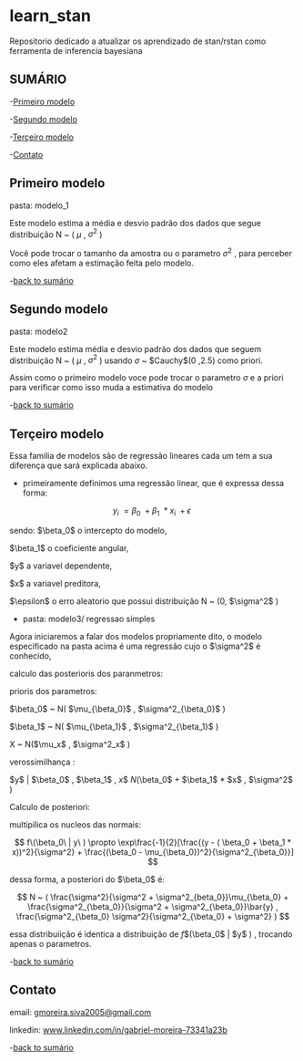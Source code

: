 # learn_stan

Repositorio dedicado a atualizar os aprendizado de stan/rstan como ferramenta de inferencia bayesiana

## SUMÁRIO
-[Primeiro modelo](#Primeiro-modelo)

-[Segundo modelo](#Segundo-modelo)

-[Terçeiro modelo](#Terçeiro-modelo)

-[Contato](#Contato)




## Primeiro modelo

pasta: modelo_1

Este modelo estima a média e desvio padrão dos dados que segue distribuição N ~ ( $\mu$ , $\sigma^2$ )

Você pode trocar o tamanho da amostra ou o parametro $\sigma^2$ , para perceber como eles afetam a estimação feita pelo modelo.

-[back to sumário](#SUMÁRIO)



## Segundo modelo

pasta: modelo2

Este modelo estima média e desvio padrão dos dados que seguem distribuição N ~ ( $\mu$ , $\sigma^2$ ) usando $\sigma$ ~ $Cauchy\$(0 ,2.5) como priori.

Assim como o primeiro modelo voce pode trocar o parametro $\sigma$ e a priori para verificar como isso muda a estimativa do modelo

-[back to sumário](#SUMÁRIO)

## Terçeiro modelo

Essa familia de modelos são de regressão lineares cada um tem a sua diferença que sará explicada abaixo.


 - primeiramente definimos uma regressão linear, que é expressa dessa forma:

$$
y_i\ = \beta_0\ + \beta_1\ * x_i\ + \epsilon\
$$

sendo:
$\beta_0\$ o intercepto do modelo,

$\beta_1\$ o coeficiente angular,

$y\$ a variavel dependente,

$x\$ a variavel preditora,

$\epsilon\$ o erro aleatorio que possui distribuição N ~ (0, $\sigma^2\$ )

 - pasta: modelo3/ regressao simples

Agora iniciaremos a falar dos modelos propriamente dito, o modelo especificado na pasta acima é uma regressão cujo o $\sigma^2\$ é conhecido,

calculo das posterioris dos paranmetros:

prioris dos parametros:


$\beta_0\$ ~ N( $\mu_{\beta_0\}\$ , $\sigma^2_{\beta_0\}\$ )

$\beta_1\$ ~ N( $\mu_{\beta_1\}\$ , $\sigma^2_{\beta_1\}\$ )

X ~ N($\mu_x\$ , $\sigma^2_x\$ )

verossimilhança :

$y\$ | $\beta_0\$ , $\beta_1\$ , $x\$ ~ N($\beta_0\$ + $\beta_1\$ * $x\$ , $\sigma^2\$ )

Calculo de posteriori:

multipilica os nucleos das normais:

$$
 f\(\beta_0\ | y\ ) \propto \exp\frac{-1}{2}[\frac{(y - ( \beta_0 + \beta_1 * x))^2}{\sigma^2} + \frac{(\beta_0 - \mu_{\beta_0})^2}{\sigma^2_{\beta_0}}]
$$

dessa forma, a posteriori do $\beta_0\$ é:

$$
N ~ ( \frac{\sigma^2}{\sigma^2 + \sigma^2_{beta_0}}\mu_{\beta_0} + \frac{\sigma^2_{\beta_0}}{\sigma^2 + \sigma^2_{\beta_0}}\bar{y} , \frac{\sigma^2_{\beta_0} \sigma^2}{\sigma^2_{\beta_0} + \sigma^2} )
$$

essa distribuiição é identica a distribuição de $f\$($\beta_0\$ | $y\$ ) , trocando apenas o parametros.

-[back to sumário](#SUMÁRIO)

## Contato

email: gmoreira.siva2005@gmail.com

linkedin: www.linkedin.com/in/gabriel-moreira-73341a23b

-[back to sumário](#SUMÁRIO)
